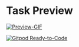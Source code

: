 
# Task Preview

[![Preview-GIF](https://sginev.github.io/zadacha-slot-machine/preview.gif)](https://sginev.github.io/zadacha-slot-machine/preview.gif)

[![Gitpod Ready-to-Code](https://img.shields.io/badge/Gitpod-Ready--to--Code-blue?logo=gitpod)](https://gitpod.io/#https://github.com/sginev/zadacha-slot-machine) 
